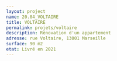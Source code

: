 ```yaml
---
layout: project
name: 20.04_VOLTAIRE
title: VOLTAIRE
permalink: projets/voltaire
description: Rénovation d'un appartement
adresse: rue Voltaire, 13001 Marseille
surface: 90 m2
etat: Livré en 2021
---
```

